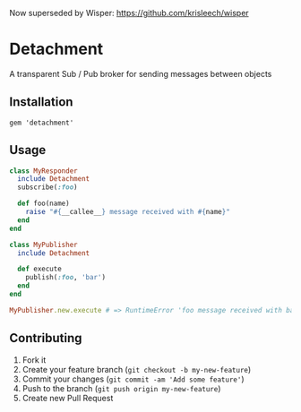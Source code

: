 Now superseded by Wisper: https://github.com/krisleech/wisper

# Detachment

A transparent Sub / Pub broker for sending messages between objects

## Installation

    gem 'detachment'

## Usage

```ruby
class MyResponder
  include Detachment
  subscribe(:foo)

  def foo(name)
    raise "#{__callee__} message received with #{name}"
  end
end

class MyPublisher
  include Detachment

  def execute
    publish(:foo, 'bar')
  end
end

MyPublisher.new.execute # => RuntimeError 'foo message received with bar'
```

## Contributing

1. Fork it
2. Create your feature branch (`git checkout -b my-new-feature`)
3. Commit your changes (`git commit -am 'Add some feature'`)
4. Push to the branch (`git push origin my-new-feature`)
5. Create new Pull Request
